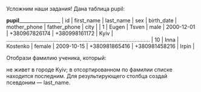Усложним наши задания! Дана таблица pupil:

____________________________________pupil_____________________________________________________
| id  |	first_name | last_name | sex    | birth_date | mother_phone  | father_phone  | city  |
| 1   |	Eugen      | Tsven     | male   | 2000-12-01 | +380967826174 | +380998161172 | Kyiv  |
..............................................................................................
| 10  | Inna       | Kostenko  | female | 2009-10-15 | +380981865416 | +380981458216 | Irpin |

Отобрази фамилию ученика, который:

не живет в городе Kyiv;
в отсортированном по фамилии списке находится последним.
Для результирующего столбца создай псевдоним — last_name.